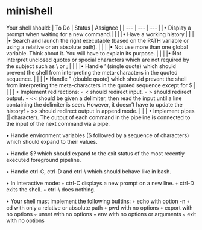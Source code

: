 # minishell

Your shell should:
| To Do | Status | Assignee |
| --- | --- | --- |
|• Display a prompt when waiting for a new command.| | |
|• Have a working history.| | |
|• Search and launch the right executable (based on the
PATH variable or using a relative or an absolute path). | | |
|• Not use more than one global variable. Think about it. 
You will have to explain its purpose. | | |
|• Not interpret unclosed quotes or special characters 
which are not required by the subject such as \ or ; | | |
|• Handle ’ (single quote) which should prevent the shell 
from interpreting the meta-characters in the quoted sequence. | | |
|• Handle " (double quote) which should prevent the shell from 
interpreting the meta-characters in the quoted sequence except for $ | | |
| • Implement redirections:
◦ < should redirect input.
◦ > should redirect output.
◦ << should be given a delimiter, then read the input until a line containing the
delimiter is seen. However, it doesn’t have to update the history!
◦ >> should redirect output in append mode. | | |
• Implement pipes (| character). The output of each command in the pipeline is
connected to the input of the next command via a pipe.

• Handle environment variables ($ followed by a sequence of characters) which
should expand to their values.

• Handle $? which should expand to the exit status of the most recently executed
foreground pipeline.

• Handle ctrl-C, ctrl-D and ctrl-\ which should behave like in bash.

• In interactive mode:
◦ ctrl-C displays a new prompt on a new line.
◦ ctrl-D exits the shell.
◦ ctrl-\ does nothing.

• Your shell must implement the following builtins:
◦ echo with option -n
◦ cd with only a relative or absolute path
◦ pwd with no options
◦ export with no options
◦ unset with no options
◦ env with no options or arguments
◦ exit with no options